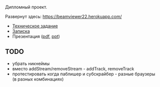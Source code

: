 Дипломный проект.

Развернут здесь: https://beamviewer22.herokuapp.com/

* [Техническое задание](./spec.md)
* [Записка](./letter.md)
* Презентация ([pdf](./beam-viewer.pdf), [ppt](beam-viewer.ppt))

## TODO

* убрать никнеймы
* вместо addStream/removeStream - addTrack, removeTrack
* протестировать когда паблишер и субскрайбер - разные браузеры (в разных комбинациях)
